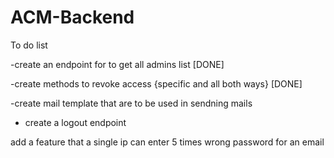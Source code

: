 # ACM-Backend

To do list

-create an endpoint for to get all admins list [DONE]

-create methods to revoke access {specific and all both ways} [DONE]

-create mail template that are to be used in sendning mails

<!-- -create session for login rather than giving out the access to the main account  -->
- create  a logout endpoint

add a feature that a single ip can enter 5 times wrong password for an email